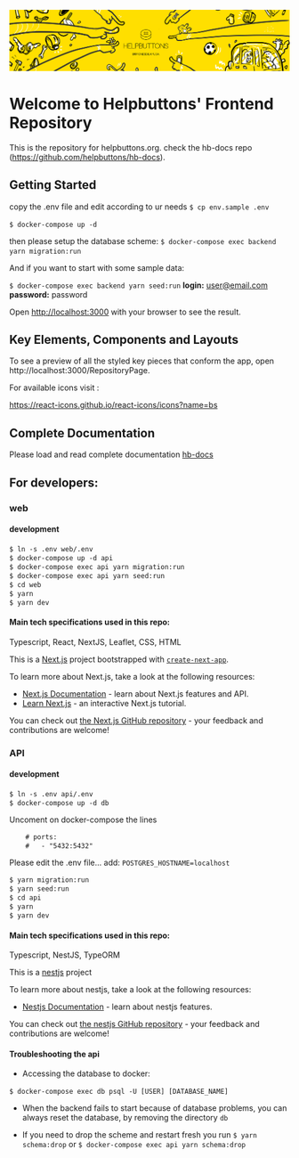 ![HB cover](/web/public/assets/images/hb_landscape_02_small.jpg?raw=true "hb cover")

# Welcome to Helpbuttons' Frontend Repository

This is the repository for helpbuttons.org. check the hb-docs repo (https://github.com/helpbuttons/hb-docs).
## Getting Started

copy the .env file and edit according to ur needs
`$ cp env.sample .env`

`$ docker-compose up -d`

then please setup the database scheme:
`$ docker-compose exec backend yarn migration:run`

And if you want to start with some sample data:

`$ docker-compose exec backend yarn seed:run`
**login:** user@email.com **password:** password

Open [http://localhost:3000](http://localhost:3000) with your browser to see the result.

## Key Elements, Components and Layouts

To see a preview of all the styled key pieces that conform the app, open http://localhost:3000/RepositoryPage.

For available icons visit :

https://react-icons.github.io/react-icons/icons?name=bs

## Complete Documentation

Please load and read complete documentation
[hb-docs](https://github.com/helpbuttons/hb-docs)




## For developers:

### web

#### development
```
$ ln -s .env web/.env
$ docker-compose up -d api
$ docker-compose exec api yarn migration:run
$ docker-compose exec api yarn seed:run
$ cd web
$ yarn
$ yarn dev
```

#### Main tech specifications used in this repo:

Typescript, React, NextJS, Leaflet, CSS, HTML

This is a [Next.js](https://nextjs.org/) project bootstrapped with [`create-next-app`](https://github.com/vercel/next.js/tree/canary/packages/create-next-app).

To learn more about Next.js, take a look at the following resources:

- [Next.js Documentation](https://nextjs.org/docs) - learn about Next.js features and API.
- [Learn Next.js](https://nextjs.org/learn) - an interactive Next.js tutorial.

You can check out [the Next.js GitHub repository](https://github.com/vercel/next.js/) - your feedback and contributions are welcome!

### API
#### development
```
$ ln -s .env api/.env
$ docker-compose up -d db
```
Uncoment on docker-compose the lines 
```
    # ports:
    #   - "5432:5432"
```

Please edit the .env file... 
add: `POSTGRES_HOSTNAME=localhost`

```
$ yarn migration:run
$ yarn seed:run
$ cd api
$ yarn
$ yarn dev
```


#### Main tech specifications used in this repo:

Typescript, NestJS, TypeORM

This is a [nestjs](https://nestjs.com/) project

To learn more about nestjs, take a look at the following resources:

- [Nestjs Documentation](https://docs.nestjs.com/) - learn about nestjs features.

You can check out [the nestjs GitHub repository](https://github.com/nestjs/nest) - your feedback and contributions are welcome!


#### Troubleshooting the api

- Accessing the database to docker:

`$ docker-compose exec db psql -U [USER] [DATABASE_NAME]`

- When the backend fails to start because of database problems, you can always reset the database, by removing the directory `db`

- If you need to drop the scheme and restart fresh you run
`$ yarn schema:drop` or `$ docker-compose exec api yarn schema:drop`